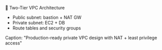 🎨 Two-Tier VPC Architecture
- Public subnet: bastion + NAT GW
- Private subnet: EC2 + DB
- Route tables and security groups

Caption:
"Production-ready private VPC design with NAT + least privilege access"
